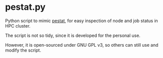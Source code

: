 # pestat.py

Python script to mimic [pestat](https://github.com/OleHolmNielsen/Slurm_tools/tree/master/pestat), for easy inspection of node and job status in HPC cluster.

The script is not so tidy, since it is developed for the personal use.
 
However, it is open-sourced under GNU GPL v3, so others can still use and modify the script.  